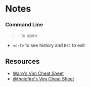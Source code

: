 # Notes

<!-- PLANNED: Convert this to Vim doc -->

### Command Line

> `:` to open

- `<c-f>` to see history and `ESC` to exit

## Resources

- [Warp's Vim Cheat Sheet](https://vim.rtorr.com)
- [@theicfire's Vim Cheat Sheet](https://vimsheet.com)
